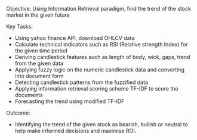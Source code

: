 Objective: Using Information Retrieval paradigm, find the trend of the stock market in the given future

Key Tasks:
- Using yahoo finance API, download OHLCV data
- Calculate technical indicators such as RSI (Relative strength Index) for the given time period
- Deriving candlestick features such as length of body, wick, gaps, trend from the given data
- Applying fuzzy logic on the numeric candlestick data and converting into document form
- Detecting candlestick patterns from the fuzzified data
- Applying information retrieval scoring scheme TF-IDF to score the documents 
- Forecasting the trend using modified TF-IDF

Outcome:
- Identifying the trend of the given stock as bearish, bullish or neutral to help make informed decisions and maximise ROI.
